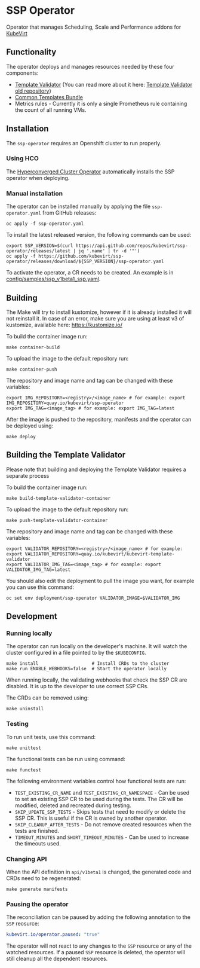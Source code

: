# SSP Operator
Operator that manages Scheduling, Scale and Performance addons for [KubeVirt](https://kubevirt.io)

## Functionality

The operator deploys and manages resources needed by these four components:

- [Template Validator](https://github.com/kubevirt/ssp-operator/tree/master/internal/template-validator) (You can read more about it here: [Template Validator old repository](https://github.com/kubevirt/kubevirt-template-validator))
- [Common Templates Bundle](https://github.com/kubevirt/common-templates)
- Metrics rules - Currently it is only a single Prometheus rule containing the count of all running VMs.

## Installation

The `ssp-operator` requires an Openshift cluster to run properly.

### Using HCO

The [Hyperconverged Cluster Operator](https://github.com/kubevirt/hyperconverged-cluster-operator) automatically installs the SSP operator when deploying.

### Manual installation

The operator can be installed manually by applying the file `ssp-operator.yaml` from GitHub releases:
```shell
oc apply -f ssp-operator.yaml
```

To install the latest released version, the following commands can be used:
```shell
export SSP_VERSION=$(curl https://api.github.com/repos/kubevirt/ssp-operator/releases/latest | jq '.name' | tr -d '"')
oc apply -f https://github.com/kubevirt/ssp-operator/releases/download/${SSP_VERSION}/ssp-operator.yaml
```

To activate the operator, a CR needs to be created.
An example is in [config/samples/ssp_v1beta1_ssp.yaml](config/samples/ssp_v1beta1_ssp.yaml).

## Building

The Make will try to install kustomize, however if it is already installed it will not reinstall it.
In case of an error, make sure you are using at least v3 of kustomize, available here: https://kustomize.io/

To build the container image run:
```shell
make container-build
```

To upload the image to the default repository run:
```shell
make container-push
```

The repository and image name and tag can be changed 
with these variables:
```shell
export IMG_REPOSITORY=<registry>/<image_name> # for example: export IMG_REPOSITORY=quay.io/kubevirt/ssp-operator
export IMG_TAG=<image_tag> # for example: export IMG_TAG=latest
```

After the image is pushed to the repository,
manifests and the operator can be deployed using:
```shell
make deploy
```
## Building the Template Validator
Please note that building and deploying the Template Validator requires a separate process

To build the container image run:
```shell
make build-template-validator-container
```

To upload the image to the default repository run:
```shell
make push-template-validator-container
```

The repository and image name and tag can be changed
with these variables:
```shell
export VALIDATOR_REPOSITORY=<registry>/<image_name> # for example: export VALIDATOR_REPOSITORY=quay.io/kubevirt/kubevirt-template-validator
export VALIDATOR_IMG_TAG=<image_tag> # for example: export VALIDATOR_IMG_TAG=latest
```

You should also edit the deployment to pull the image you want, for example you can use this command:
```shell
oc set env deployment/ssp-operator VALIDATOR_IMAGE=$VALIDATOR_IMG
```
## Development

### Running locally

The operator can run locally on the developer's machine.
It will watch the cluster configured in a file pointed to by the `$KUBECONFIG`.
```shell
make install                    # Install CRDs to the cluster
make run ENABLE_WEBHOOKS=false  # Start the operator locally
```

When running locally, the validating webhooks that check the SSP CR
are disabled. It is up to the developer to use correct SSP CRs.

The CRDs can be removed using:
```shell
make uninstall 
```

### Testing

To run unit tests, use this command:
```shell
make unittest
```

The functional tests can be run using command:
```shell
make functest
```

The following environment variables control how functional tests are run:
- `TEST_EXISTING_CR_NAME` and `TEST_EXISTING_CR_NAMESPACE` - Can be used 
  to set an existing SSP CR to be used during the tests.
  The CR will be modified, deleted and recreated during testing.
- `SKIP_UPDATE_SSP_TESTS` - Skips tests that need to modify or delete
  the SSP CR. This is useful if the CR is owned by another operator.
- `SKIP_CLEANUP_AFTER_TESTS` - Do not remove created resources when 
  the tests are finished.
- `TIMEOUT_MINUTES` and `SHORT_TIMEOUT_MINUTES` - Can be used to increase the timeouts used.

### Changing API

When the API definition in `api/v1beta1` is changed,
the generated code and CRDs need to be regenerated:
```shell
make generate manifests
```

### Pausing the operator

The reconciliation can be paused by adding the following 
annotation to the `SSP` reosurce:
```yaml
kubevirt.io/operator.paused: "true"
```
The operator will not react to any changes to the `SSP` resource
or any of the watched resources. If a paused `SSP` resource is deleted, 
the operator will still cleanup all the dependent resources.
